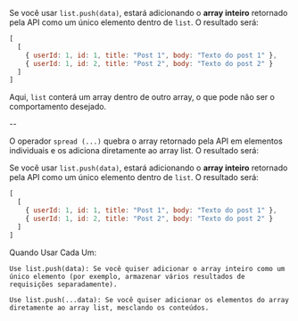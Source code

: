 Se você usar `list.push(data)`, estará adicionando o **array inteiro** retornado pela API como um único elemento dentro de `list`. O resultado será:

```js
[
  [
    { userId: 1, id: 1, title: "Post 1", body: "Texto do post 1" },
    { userId: 1, id: 2, title: "Post 2", body: "Texto do post 2" }
  ]
]
```

Aqui, `list` conterá um array dentro de outro array, o que pode não ser o comportamento desejado.

-- 

O operador `spread (...)` quebra o array retornado pela API em elementos individuais e os adiciona diretamente ao array list. O resultado será:

Se você usar `list.push(data)`, estará adicionando o **array inteiro** retornado pela API como um único elemento dentro de `list`. O resultado será:

```js
[
  [
    { userId: 1, id: 1, title: "Post 1", body: "Texto do post 1" },
    { userId: 1, id: 2, title: "Post 2", body: "Texto do post 2" }
  ]
]
```

Quando Usar Cada Um:

    Use list.push(data): Se você quiser adicionar o array inteiro como um único elemento (por exemplo, armazenar vários resultados de requisições separadamente).

    Use list.push(...data): Se você quiser adicionar os elementos do array diretamente ao array list, mesclando os conteúdos.
    



